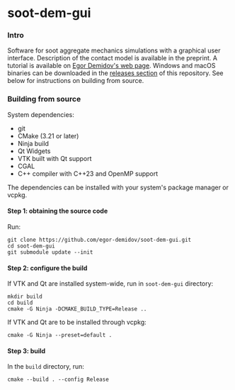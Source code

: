 # soot-dem-gui

### Intro

Software for soot aggregate mechanics simulations with a
graphical user interface. Description of the contact model is available
in the preprint. A tutorial is available on [Egor Demidov's web page](https://www.edemidov.com/posts/soot-dem-gui).
Windows and macOS binaries can be downloaded in the [releases section](https://github.com/egor-demidov/soot-dem-gui/releases) of this
repository. See below for instructions on building from source.

### Building from source

System dependencies:

- git
- CMake (3.21 or later)
- Ninja build
- Qt Widgets
- VTK built with Qt support
- CGAL
- C++ compiler with C++23 and OpenMP support

The dependencies can be installed with your system's package manager or vcpkg.

#### Step 1: obtaining the source code

Run:
```shell
git clone https://github.com/egor-demidov/soot-dem-gui.git
cd soot-dem-gui
git submodule update --init
```

#### Step 2: configure the build

If VTK and Qt are installed system-wide, run in `soot-dem-gui` directory:
```shell
mkdir build
cd build
cmake -G Ninja -DCMAKE_BUILD_TYPE=Release ..
```

If VTK and Qt are to be installed through vcpkg:
```shell
cmake -G Ninja --preset=default .
```

#### Step 3: build

In the `build` directory, run:
```shell
cmake --build . --config Release
```

